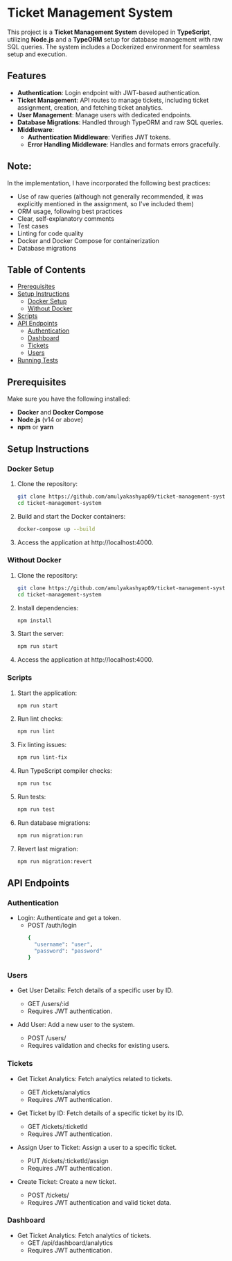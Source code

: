 # Ticket Management System

This project is a **Ticket Management System** developed in **TypeScript**, utilizing **Node.js** and a **TypeORM** setup for database management with raw SQL queries. The system includes a Dockerized environment for seamless setup and execution.

## Features

- **Authentication**: Login endpoint with JWT-based authentication.
- **Ticket Management**: API routes to manage tickets, including ticket assignment, creation, and fetching ticket analytics.
- **User Management**: Manage users with dedicated endpoints.
- **Database Migrations**: Handled through TypeORM and raw SQL queries.
- **Middleware**:
  - **Authentication Middleware**: Verifies JWT tokens.
  - **Error Handling Middleware**: Handles and formats errors gracefully.

## Note:
In the implementation, I have incorporated the following best practices:
- Use of raw queries (although not generally recommended, it was explicitly mentioned in the assignment, so I've included them)
- ORM usage, following best practices
- Clear, self-explanatory comments
- Test cases
- Linting for code quality
- Docker and Docker Compose for containerization
- Database migrations

## Table of Contents

- [Prerequisites](#prerequisites)
- [Setup Instructions](#setup-instructions)
  - [Docker Setup](#docker-setup)
  - [Without Docker](#without-docker)
- [Scripts](#scripts)
- [API Endpoints](#api-endpoints)
  - [Authentication](#authentication)
  - [Dashboard](#dashboard)
  - [Tickets](#tickets)
  - [Users](#users)
- [Running Tests](#running-tests)

## Prerequisites

Make sure you have the following installed:
- **Docker** and **Docker Compose**
- **Node.js** (v14 or above)
- **npm** or **yarn**

## Setup Instructions

### Docker Setup

1. Clone the repository:
   ```bash
   git clone https://github.com/amulyakashyap09/ticket-management-system.git
   cd ticket-management-system
2. Build and start the Docker containers:
    ```bash
    docker-compose up --build
3. Access the application at http://localhost:4000.

### Without Docker

1. Clone the repository:
    ```bash
    git clone https://github.com/amulyakashyap09/ticket-management-system.git
    cd ticket-management-system

2. Install dependencies:
    ```bash
    npm install

3. Start the server:
    ```bash
    npm run start

4. Access the application at http://localhost:4000.

### Scripts

1. Start the application:
    ```bash
    npm run start

2. Run lint checks:
    ```bash
    npm run lint

3. Fix linting issues:
    ```bash
    npm run lint-fix

4. Run TypeScript compiler checks:
    ```bash
    npm run tsc

5. Run tests:
    ```bash
    npm run test

6. Run database migrations:
    ```bash
    npm run migration:run

7. Revert last migration:
    ```bash
    npm run migration:revert

## API Endpoints

### Authentication

- Login: Authenticate and get a token.
  - POST /auth/login
      ```bash
      {
        "username": "user",
        "password": "password"
      }

### Users

- Get User Details: Fetch details of a specific user by ID.
  - GET /users/:id
  - Requires JWT authentication.

- Add User: Add a new user to the system.
  - POST /users/
  - Requires validation and checks for existing users.

### Tickets

 - Get Ticket Analytics: Fetch analytics related to tickets.
    - GET /tickets/analytics
    - Requires JWT authentication.

- Get Ticket by ID: Fetch details of a specific ticket by its ID.
    - GET /tickets/:ticketId
    - Requires JWT authentication.

 - Assign User to Ticket: Assign a user to a specific ticket.
    - PUT /tickets/:ticketId/assign
    - Requires JWT authentication.

- Create Ticket: Create a new ticket.
  - POST /tickets/
  - Requires JWT authentication and valid ticket data.

### Dashboard
- Get Ticket Analytics: Fetch analytics of tickets.
    - GET /api/dashboard/analytics
    - Requires JWT authentication.











